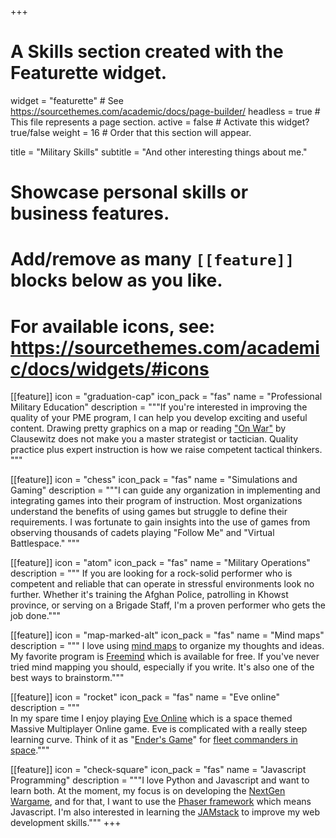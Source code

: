 +++
# A Skills section created with the Featurette widget.
widget = "featurette"  # See https://sourcethemes.com/academic/docs/page-builder/
headless = true  # This file represents a page section.
active = false  # Activate this widget? true/false
weight = 16  # Order that this section will appear.

title = "Military Skills"
subtitle = "And other interesting things about me."

# Showcase personal skills or business features.
# 
# Add/remove as many `[[feature]]` blocks below as you like.
# 
# For available icons, see: https://sourcethemes.com/academic/docs/widgets/#icons

[[feature]]
icon = "graduation-cap"
icon_pack = "fas"
name = "Professional Military Education"
description = """If you're interested in improving the quality of your PME program, I can help you develop exciting and useful content.  Drawing pretty graphics on a map or reading ["On War"](https://thestrategybridge.org/the-bridge/2017/11/12/the-trinity-and-the-law-of-war) by Clausewitz does not make you a master strategist or tactician.  Quality practice plus expert instruction is how we raise competent tactical thinkers.  """ 

[[feature]]
icon = "chess"
icon_pack = "fas"
name = "Simulations and Gaming"
description = """I can guide any organization in implementing and integrating games into their program of instruction.  Most organizations understand the benefits of using games but struggle to define their requirements.  I was fortunate to gain insights into the use of games from observing thousands of cadets playing "Follow Me" and "Virtual Battlespace."  """  

[[feature]]
icon = "atom"
icon_pack = "fas"
name = "Military Operations"
description = """ If you are looking for a rock-solid performer who is competent and reliable that can operate in stressful environments look no further.  Whether it's training the Afghan Police, patrolling in Khowst province, or serving on a Brigade Staff, I'm a proven performer who gets the job done."""  

[[feature]]
icon = "map-marked-alt"
icon_pack = "fas"
name = "Mind maps"
description = """ I love using [mind maps](https://www.lifehack.org/articles/work/how-to-mind-map-in-three-small-steps.html) to organize my thoughts and ideas.  My favorite program is [Freemind](http://freemind.sourceforge.net/wiki/index.php/Main_Page) which is available for free.  If you've never tried mind mapping you should, especially if you write.  It's also one of the best ways to brainstorm."""

[[feature]]
icon = "rocket"
icon_pack = "fas"
name = "Eve online"
description = """  
In my spare time I enjoy playing [Eve Online](https://www.eveonline.com/) which is a space themed Massive Multiplayer Online game. Eve is complicated with a really steep learning curve. Think of it as "[Ender's Game](https://en.wikipedia.org/wiki/Ender%27s_Game)" for [fleet commanders in space](https://www.denofgeek.com/us/games/eve-online/280213/eve-online-best-battles)."""

[[feature]]
icon = "check-square"
icon_pack = "fas"
name = "Javascript Programming"
description = """I love Python and Javascript and want to learn both.  At the moment, my focus is on developing the [NextGen Wargame](https://www.nextgenwargame.com/), and for that, I want to use the [Phaser framework](https://phaser.io/) which means Javascript.  I'm also interested in learning the [JAMstack](https://jamstack.org/) to improve my web development skills."""
+++
